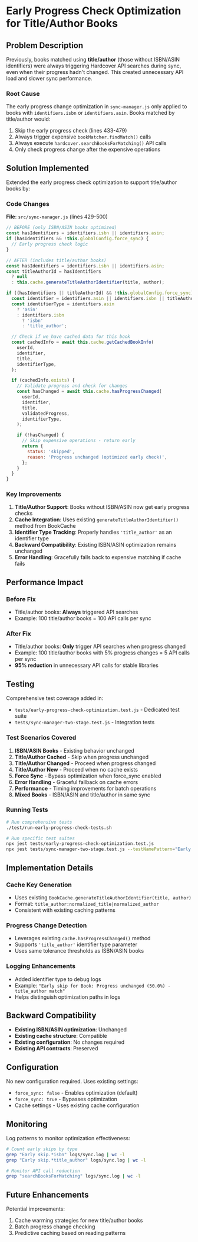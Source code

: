# Early Progress Check Optimization for Title/Author Books

## Problem Description

Previously, books matched using **title/author** (those without ISBN/ASIN identifiers) were always triggering Hardcover API searches during sync, even when their progress hadn't changed. This created unnecessary API load and slower sync performance.

### Root Cause

The early progress change optimization in `sync-manager.js` only applied to books with `identifiers.isbn` or `identifiers.asin`. Books matched by title/author would:

1. Skip the early progress check (lines 433-479)
2. Always trigger expensive `bookMatcher.findMatch()` calls
3. Always execute `hardcover.searchBooksForMatching()` API calls
4. Only check progress change after the expensive operations

## Solution Implemented

Extended the early progress check optimization to support title/author books by:

### Code Changes

**File**: `src/sync-manager.js` (lines 429-500)

```javascript
// BEFORE (only ISBN/ASIN books optimized)
const hasIdentifiers = identifiers.isbn || identifiers.asin;
if (hasIdentifiers && !this.globalConfig.force_sync) {
  // Early progress check logic
}

// AFTER (includes title/author books)
const hasIdentifiers = identifiers.isbn || identifiers.asin;
const titleAuthorId = hasIdentifiers
  ? null
  : this.cache.generateTitleAuthorIdentifier(title, author);

if ((hasIdentifiers || titleAuthorId) && !this.globalConfig.force_sync) {
  const identifier = identifiers.asin || identifiers.isbn || titleAuthorId;
  const identifierType = identifiers.asin
    ? 'asin'
    : identifiers.isbn
      ? 'isbn'
      : 'title_author';

  // Check if we have cached data for this book
  const cachedInfo = await this.cache.getCachedBookInfo(
    userId,
    identifier,
    title,
    identifierType,
  );

  if (cachedInfo.exists) {
    // Validate progress and check for changes
    const hasChanged = await this.cache.hasProgressChanged(
      userId,
      identifier,
      title,
      validatedProgress,
      identifierType,
    );

    if (!hasChanged) {
      // Skip expensive operations - return early
      return {
        status: 'skipped',
        reason: 'Progress unchanged (optimized early check)',
      };
    }
  }
}
```

### Key Improvements

1. **Title/Author Support**: Books without ISBN/ASIN now get early progress checks
2. **Cache Integration**: Uses existing `generateTitleAuthorIdentifier()` method from BookCache
3. **Identifier Type Tracking**: Properly handles `'title_author'` as an identifier type
4. **Backward Compatibility**: Existing ISBN/ASIN optimization remains unchanged
5. **Error Handling**: Gracefully falls back to expensive matching if cache fails

## Performance Impact

### Before Fix

- Title/author books: **Always** triggered API searches
- Example: 100 title/author books = 100 API calls per sync

### After Fix

- Title/author books: **Only** trigger API searches when progress changed
- Example: 100 title/author books with 5% progress changes = 5 API calls per sync
- **95% reduction** in unnecessary API calls for stable libraries

## Testing

Comprehensive test coverage added in:

- `tests/early-progress-check-optimization.test.js` - Dedicated test suite
- `tests/sync-manager-two-stage.test.js` - Integration tests

### Test Scenarios Covered

1. **ISBN/ASIN Books** - Existing behavior unchanged
2. **Title/Author Cached** - Skip when progress unchanged
3. **Title/Author Changed** - Proceed when progress changed
4. **Title/Author New** - Proceed when no cache exists
5. **Force Sync** - Bypass optimization when force_sync enabled
6. **Error Handling** - Graceful fallback on cache errors
7. **Performance** - Timing improvements for batch operations
8. **Mixed Books** - ISBN/ASIN and title/author in same sync

### Running Tests

```bash
# Run comprehensive tests
./test/run-early-progress-check-tests.sh

# Run specific test suites
npx jest tests/early-progress-check-optimization.test.js
npx jest tests/sync-manager-two-stage.test.js --testNamePattern="Early Progress Check"
```

## Implementation Details

### Cache Key Generation

- Uses existing `BookCache.generateTitleAuthorIdentifier(title, author)`
- Format: `title_author:normalized_title|normalized_author`
- Consistent with existing caching patterns

### Progress Change Detection

- Leverages existing `cache.hasProgressChanged()` method
- Supports `'title_author'` identifier type parameter
- Uses same tolerance thresholds as ISBN/ASIN books

### Logging Enhancements

- Added identifier type to debug logs
- Example: `"Early skip for Book: Progress unchanged (50.0%) - title_author match"`
- Helps distinguish optimization paths in logs

## Backward Compatibility

- **Existing ISBN/ASIN optimization**: Unchanged
- **Existing cache structure**: Compatible
- **Existing configuration**: No changes required
- **Existing API contracts**: Preserved

## Configuration

No new configuration required. Uses existing settings:

- `force_sync: false` - Enables optimization (default)
- `force_sync: true` - Bypasses optimization
- Cache settings - Uses existing cache configuration

## Monitoring

Log patterns to monitor optimization effectiveness:

```bash
# Count early skips by type
grep "Early skip.*isbn" logs/sync.log | wc -l
grep "Early skip.*title_author" logs/sync.log | wc -l

# Monitor API call reduction
grep "searchBooksForMatching" logs/sync.log | wc -l
```

## Future Enhancements

Potential improvements:

1. Cache warming strategies for new title/author books
2. Batch progress change checking
3. Predictive caching based on reading patterns
